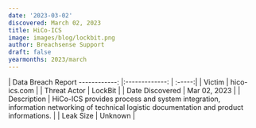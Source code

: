 ```yaml
---
date: '2023-03-02'
discovered: March 02, 2023
title: HiCo-ICS
image: images/blog/lockbit.png
author: Breachsense Support
draft: false
yearmonths: 2023/march
---
```



| Data Breach Report
------------:     |:-------------:    | :-----:|
| Victim      | hico-ics.com      | 
| Threat Actor      | LockBit      | 
| Date Discovered      | Mar 02, 2023      | 
| Description      | HiCo-ICS provides process and system integration, information networking of technical logistic documentation and product informations.      | 
| Leak Size      | Unknown      | 


